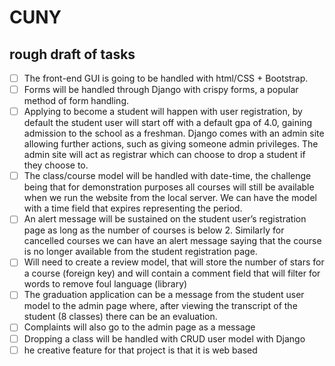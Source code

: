 # CUNY
## rough draft of tasks
- [ ] The front-end GUI is going to be handled with html/CSS + Bootstrap.
- [ ] Forms will be handled through Django with crispy forms, a popular method of form handling. 
- [ ] Applying to become a student will happen with user registration, by default the student user will start off with a default gpa of 4.0, gaining admission to the school as a freshman. Django comes with an admin site allowing further actions, such as giving someone admin privileges. The admin site will act as registrar which can choose to drop a student if they choose to. 
- [ ] The class/course model will be handled with date-time, the challenge being that for demonstration purposes all courses will still be available when we run the website from the local server. We can have the model with a time field that expires representing the period.
- [ ] An alert message will be sustained on the student user’s registration page as long as the number of courses is below 2. Similarly for cancelled courses we can have an alert message saying that the course is no longer available from the student registration page. 
-[ ] Will need to create a review model, that will store the number of stars for a course (foreign key) and will contain a comment field that will filter for words to remove foul language (library)
- [ ] The graduation application can be a message from the student user model to the admin page where, after viewing the transcript of the student (8 classes) there can be an evaluation.
- [ ] Complaints will also go to the admin page as a message
- [ ] Dropping a class will be handled with CRUD user model with Django
- [ ] he creative feature for that project is that it is web based

